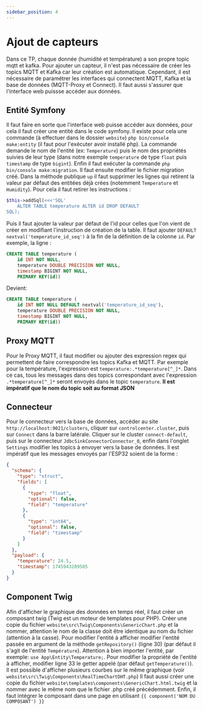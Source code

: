 ```yaml
---
sidebar_position: 4
---
```


# Ajout de capteurs
Dans ce TP, chaque donnée (humidité et température) a son propre topic mqtt et kafka. Pour ajouter un capteur, il n'est pas nécessaire de créer les topics MQTT et Kafka car leur création est automatique. Cependant, il est nécessaire de paramétrer les interfaces qui connectent MQTT, Kafka et la base de données (MQTT-Proxy et Connect). Il faut aussi s'assurer que l'interface web puissse accéder aux données.
## Entité Symfony
Il faut faire en sorte que l'interface web puisse accéder aux données, pour cela il faut créer une entité dans le code symfony. Il existe pour cela une commande (à effectuer dans le dossier `website`) `php bin/console make:entity` (il faut pour l'exécuter avoir installé php). La commande demande le nom de l'entité (ex: `Temperature`) puis le nom des propriétés suivies de leur type (dans notre exemple `temperature` de type `float` puis `timestamp` de type `bigint`). Enfin il faut exécuter la commande `php bin/console make:migration`.
Il faut ensuite modifier le fichier migration créé. Dans la méthode publique `up` il faut supprimer les lignes qui retirent la valeur par défaut des entitées déjà crées (notemment `Temperature` et `Humidity`). Pour cela il faut retirer les instructions :
```php
$this->addSql(<<<'SQL'
    ALTER TABLE temperature ALTER id DROP DEFAULT
SQL);
```
Puis il faut ajouter la valeur par défaut de l'id pour celles que l'on vient de créer en modifiant l'instruction de création de la table.
Il faut ajouter `DEFAULT nextval('temperature_id_seq')` à la fin de la définition de la colonne `id`.
Par exemple, la ligne :
```sql
CREATE TABLE temperature (
    id INT NOT NULL, 
    temperature DOUBLE PRECISION NOT NULL, 
    timestamp BIGINT NOT NULL, 
    PRIMARY KEY(id))
```
Devient:
```sql
CREATE TABLE temperature (
    id INT NOT NULL DEFAULT nextval('temperature_id_seq'), 
    temperature DOUBLE PRECISION NOT NULL, 
    timestamp BIGINT NOT NULL, 
    PRIMARY KEY(id))
```
## Proxy MQTT
Pour le Proxy MQTT, il faut modifier ou ajouter des expression regex qui permettent de faire correspondre les topics Kafka et MQTT. Par exemple pour la température, l'expression est `temperature:.*temperature[^_]*`. Dans ce cas, tous les messages dans des topics correspondant avec l'expression `.*temperature[^_]*` seront envoyés dans le topic `temperature`. **Il est impératif que le nom du topic soit au format JSON** 
## Connecteur
Pour le connecteur vers la base de données, accéder au site `http://localhost:9021/clusters`, cliquer sur `controlcenter.cluster`, puis sur `Connect` dans la barre latérale. Cliquer sur le cluster `connect-default`, puis sur le connecteur `JdbcSinkConnectorConnector_0`, enfin dans l'onglet `Settings` modifier les topics à envoyer vers la base de données. Il est impératif que les messages envoyés par l'ESP32 soient de la forme :
```json
{
  "schema": {
    "type": "struct",
    "fields": [
      {
        "type": "float",
        "optional": false,
        "field": "temperature"
      },
      {
        "type": "int64",
        "optional": false,
        "field": "timestamp"
      }
    ]
  },
  "payload": {
    "temperature": 24.5,
    "timestamp": 1745943209505
  }
}
```
## Component Twig
Afin d'afficher le graphique des données en temps réel, il faut créer un composant twig (Twig est un moteur de templates pour PHP).
Créer une copie du fichier `website\src\Twig\Components\GenericChart.php` et la nommer, attention le nom de la classe doit être identique au nom du fichier (attention à la casse).
Pour modifier l'entité à afficher modifier l'entité passée en argument de la méthode `getRepository()` (ligne 30) (par défaut il s'agit de l'entité `Température`). Attention à bien importer l'entité, par exemple: `use App\Entity\Temperature;`.
Pour modifier la propriété de l'entité à afficher, modifier ligne 33 le getter appelé (par défaut `getTemperature()`).
Il est possible d'afficher plusieurs courbes sur le même graphique (voir `website\src\Twig\Components\RealTimeChartDHT.php`)
Il faut aussi créer une copie du fichier `website\templates\components\GenericChart.html.twig` et la nommer avec le même nom que le fichier .php créé précédemment.
Enfin, il faut intégrer le composant dans une page en utilisant `{{ component('NOM DU COMPOSANT') }}`